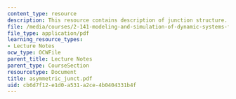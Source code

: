```yaml
---
content_type: resource
description: This resource contains description of junction structure.
file: /media/courses/2-141-modeling-and-simulation-of-dynamic-systems-fall-2006/cb6d7f12e1d0a531a2ce4b0404331b4f_asymmetric_junct.pdf
file_type: application/pdf
learning_resource_types:
- Lecture Notes
ocw_type: OCWFile
parent_title: Lecture Notes
parent_type: CourseSection
resourcetype: Document
title: asymmetric_junct.pdf
uid: cb6d7f12-e1d0-a531-a2ce-4b0404331b4f
---
```

